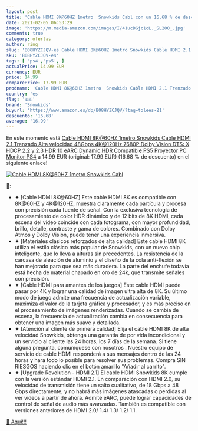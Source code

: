 ```yaml
---
layout: post
title: 'Cable HDMI 8K@60HZ 1metro  Snowkids Cabl con un 16.68 % de descuento'
date: 2021-02-05 06:53:29
image: 'https://m.media-amazon.com/images/I/41ucDGjc1cL._SL200_.jpg'
comments: true
category: ofertas
author: ring
slug: 'B08HYZCJQV-es Cable HDMI 8K@60HZ 1metro Snowkids Cable HDMI 2.1 Trenzado...'
sku: 'B08HYZCJQV-es'
tags: [ 'ps4','ps5', ]
actualPrice: 14.99 EUR
currency: EUR
price: 14.99
comparePrice: 17.99 EUR
prodname: 'Cable HDMI 8K@60HZ 1metro  Snowkids Cable HDMI 2.1 Trenzado Alta velocidad 48Gbps 4K@120Hz 7680P Dolby Vision  DTS: X  HDCP 2.2 y 2.3  HDR 10  eARC  Dynamic HDR Compatible PS5 Proyector PC Monitor PS4'
country: 'es'
flag: '🇪🇸'
brand: 'Snowkids'
buyurl: 'https://www.amazon.es/dp/B08HYZCJQV/?tag=tolees-21'
descuento: '16.68'
average: '16.99'
---
```


En este momento está [Cable HDMI 8K@60HZ 1metro  Snowkids Cable HDMI 2.1 Trenzado Alta velocidad 48Gbps 4K@120Hz 7680P Dolby Vision  DTS: X  HDCP 2.2 y 2.3  HDR 10  eARC  Dynamic HDR Compatible PS5 Proyector PC Monitor PS4](https://www.amazon.es/dp/B08HYZCJQV/?tag=tolees-21) a 14.99 EUR (original: 17.99 EUR) (16.68 %  de descuento) en el siguiente enlace!

[![Cable HDMI 8K@60HZ 1metro  Snowkids Cabl](https://m.media-amazon.com/images/I/41ucDGjc1cL._SL200_.jpg)](https://www.amazon.es/dp/B08HYZCJQV/?tag=tolees-21)

🔎:

- ✦ [Cable HDMI 8K@60HZ] Este cable HDMI 8K es compatible con 8K@60HZ y 4K@120HZ, muestra claramente cada partícula y procesa con precisión cada fuente de señal. Con la exclusiva tecnología de procesamiento de color HDR dinámico y de 12 bits de 8K HDMI, cada escena del video coincide con cada fotograma, con mayor profundidad, brillo, detalle, contraste y gama de colores. Combinado con Dolby Atmos y Dolby Vision, puede tener una experiencia inmersiva.
- ✦ [Materiales clásicos reforzados de alta calidad] Este cable HDMI 8K utiliza el estilo clásico más popular de Snowkids, con un nuevo chip inteligente, que lo lleva a alturas sin precedentes. La resistencia de la carcasa de aleación de aluminio y el diseño de la cola anti-flexión se han mejorado para que sea más duradera. La parte del enchufe todavía está hecha de material chapado en oro de 24k, que transmite señales con precisión.
- ✦ [Cable HDMI para amantes de los juegos] Este cable HDMI puede pasar por 4K y lograr una calidad de imagen ultra alta de 8K. Su último modo de juego admite una frecuencia de actualización variable, maximiza el valor de la tarjeta gráfica y procesador, y es más preciso en el procesamiento de imágenes renderizadas. Cuando se cambia de escena, la frecuencia de actualización cambia en consecuencia para obtener una imagen más suave y detallada.
- ✦ [Atención al cliente de primera calidad] Elija el cable HDMI 8K de alta velocidad Snowkids, obtenga una garantía de por vida incondicional y un servicio al cliente las 24 horas, los 7 días de la semana. Si tiene alguna pregunta, comuníquese con nosotros . Nuestro equipo de servicio de cable HDMI responderá a sus mensajes dentro de las 24 horas y hará todo lo posible para resolver sus problemas. Compra SIN RIESGOS haciendo clic en el botón amarillo "Añadir al carrito".
- ✦ [Upgrade Revolution - HDMI 2.1] El cable HDMI Snowkids 8K cumple con la versión estándar HDMI 2.1. En comparación con HDMI 2.0, su velocidad de transmisión tiene un salto cualitativo, de 18 Gbps a 48 Gbps directamente, y no habrá más imágenes atascadas o perdidas al ver videos a partir de ahora. Admite eARC, puede lograr capacidades de control de señal de audio más avanzadas. También es compatible con versiones anteriores de HDMI 2.0/ 1.4/ 1.3/ 1.2/ 1.1.

[🛒 Aquí!!!](https://www.amazon.es/dp/B08HYZCJQV/?tag=tolees-21)
